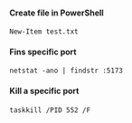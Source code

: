 #### Create file in PowerShell

```
New-Item test.txt
```

#### Fins specific port

```netstat -ano | findstr :5173```

#### Kill a specific port

```taskkill /PID 552 /F```